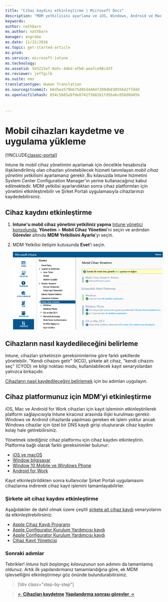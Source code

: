 ```yaml
---
title: "Cihaz kaydını etkinleştirme | Microsoft Docs"
description: "MDM yetkilisini ayarlama ve iOS, Windows, Android ve Mac cihazları için kaydı etkinleştirme."
keywords: 
author: nathbarn
ms.author: nathbarn
manager: angrobe
ms.date: 11/22/2016
ms.topic: get-started-article
ms.prod: 
ms.service: microsoft-intune
ms.technology: 
ms.assetid: 5d3215e7-0a5c-44bd-afb0-aeafce98c43f
ms.reviewer: jeffgilb
ms.suite: ems
translationtype: Human Translation
ms.sourcegitcommit: b6d5ea579b675d85d4404f289db83055642ffddd
ms.openlocfilehash: 654c5b65a9fde6742f3682b1fd5ba6c056d0d45b


---
```


# <a name="enroll-mobile-devices-and-install-an-app"></a>Mobil cihazları kaydetme ve uygulama yükleme

[!INCLUDE[classic-portal](../includes/classic-portal.md)]

Intune ile mobil cihaz yönetimini ayarlamak için öncelikle hesabınızla ilişkilendirilmiş olan cihazları yönetebilecek hizmeti tanımlayan *mobil cihaz yönetimi yetkilisini* ayarlamanız gerekir. Bu kılavuzda Intune hizmetini System Center Configuration Manager'ın yerine kullanacağınız kabul edilmektedir. MDM yetkilisi ayarlandıktan sonra cihaz platformları için yönetimi etkinleştirebilir ve Şirket Portalı uygulamasıyla cihazlarınızı kaydedebilirsiniz.

## <a name="enable-device-enrollment"></a>Cihaz kaydını etkinleştirme

1. **Intune'u mobil cihaz yönetimi yetkiliniz yapma**
    [Intune yönetici konsolunda](https://manage.microsoft.com/), **Yönetim** > **Mobil Cihaz Yönetimi**'ni seçin ve ardından **Görevler** altında **MDM Yetkilisini Ayarla**'yı seçin.  

2. MDM Yetkilisi iletişim kutusunda **Evet**’i seçin.

    ![Yönetim konsolu. mdm olarak Intune’u ayarlama](./media/mdmAuthority.png)

## <a name="choose-how-to-enroll-devices"></a>Cihazların nasıl kaydedileceğini belirleme

Intune, cihazları şirketinizin gereksinimlerine göre farklı şekillerde yönetebilir. "Kendi cihazını getir" (KCG), şirkete ait cihaz, "kendi cihazını seç" (CYOD) ve bilgi noktası modu, kullanılabilecek kayıt senaryolardan yalnızca birkaçıdır.

[Cihazların nasıl kaydedileceğini belirlemek](choose-how-to-enroll-devices1.md) için bu adımları uygulayın.

## <a name="enable-mdm-for-your-device-platform"></a>Cihaz platformunuz için MDM’yi etkinleştirme
iOS, Mac ve Android for Work cihazları için kayıt işleminin etkinleştirilerek platform sağlayıcısıyla Intune kiracınız arasında ilişki kurulması gerekir. Windows ve Android cihazlarda yapılması gereken ek işlem yoktur ancak Windows cihazlar için özel bir DNS kaydı girişi oluşturarak cihaz kaydını kolay hale getirebilirsiniz.

Yönetmek istediğiniz cihaz platformu için cihaz kaydını etkinleştirin. Platforma bağlı olarak farklı gereksinimler bulunur:

-  [iOS ve macOS](https://docs.microsoft.com/intune/deploy-use/set-up-ios-and-mac-management-with-microsoft-intune.md)
-  [Window bilgisayar](https://docs.microsoft.com/intune/deploy-use/set-up-windows-device-management-with-microsoft-intune)
-  [Window 10 Mobile ve Windows Phone](https://docs.microsoft.com/intune/deploy-use/set-up-windows-phone-management-with-microsoft-intune)
- [Android for Work](https://docs.microsoft.com/intune/deploy-use/set-up-android-for-work)

Kayıt etkinleştirildikten sonra kullanıcılar Şirket Portalı uygulamasını cihazlarına indirerek cihaz kayıt işlemini tamamlayabilirler.

### <a name="enable-company-owned-device-enrollment"></a>Şirkete ait cihaz kaydını etkinleştirme
Aşağıdakiler de dahil olmak üzere çeşitli [şirkete ait cihaz kaydı](https://docs.microsoft.com/intune/deploy-use/manage-corporate-owned-devices) senaryolarını da etkinleştirebilirsiniz:
- [Apple Cihaz Kaydı Programı](https://docs.microsoft.com/intune/deploy-use/ios-device-enrollment-program-in-microsoft-intune)
- [Apple Configurator Kurulum Yardımcısı kaydı](https://docs.microsoft.com/intune/deploy-use/ios-setup-assistant-enrollment-in-microsoft-intune)
- [Apple Configurator Kurulum Yardımcısı kaydı](https://docs.microsoft.com/intune/deploy-use/ios-direct-enrollment-in-microsoft-intune)
- [Cihaz Kayıt Yöneticisi](https://docs.microsoft.com/intune/deploy-use/enroll-corporate-owned-devices-with-the-device-enrollment-manager-in-microsoft-intune)

### <a name="next-steps"></a>Sonraki adımlar
Tebrikler! *Intune hızlı başlangıç kılavuzunun* son adımını da tamamlamış oldunuz. Artık ilk yapılandırmanız tamamlandığına göre, ek MDM işlevselliğini etkinleştirmeyi göz önünde bulundurabilirsiniz.

>[!div class="step-by-step"]

>[&larr; **Cihazları kaydetme**](.\start-with-a-paid-subscription-to-microsoft-intune-step-8.md)     [**Yapılandırma sonrası görevler** &rarr;](.\post-configuration-tasks.md)  



<!--HONumber=Dec16_HO2-->


